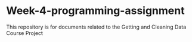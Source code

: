# Week-4-programming-assignment
This repository is for documents related to the Getting and Cleaning Data Course Project
